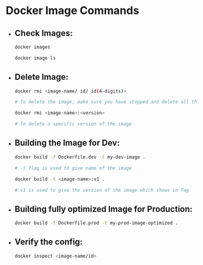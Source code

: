 # Docker Image Commands

* ## Check Images:

    ```bash
    docker images
    ```

    ```bash
    docker image ls
    ```

* ## Delete Image:

    ```bash
    docker rmi <image-name/ id/ id(4-digits)>

    # To delete the image, make sure you have stopped and delete all the containers that are run on that image
    ```

    ```bash
    docker rmi <image-name>:<version>

    # To delete a specific version of the image
    ```

* ## Building the Image for Dev:

    ```bash
    docker build -f Dockerfile.dev -t my-dev-image .

    # -t flag is used to give name of the image
    ```

    ```bash
    docker build -t <image-name>:v1 .

    # v1 is used to give the version of the image which shows in Tag
    ```

* ## Building fully optimized Image for Production:

    ```bash
    docker build -f Dockerfile.prod -t my-prod-image-optimized .
    ```

* ## Verify the config:

    ```bash
    docker inspect <image-name/id>
    ```